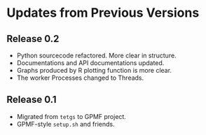 # Updates from Previous Versions

## Release 0.2

- Python sourcecode refactored. More clear in structure.
- Documentations and API documentations updated.
- Graphs produced by R plotting function is more clear.
- The worker Processes changed to Threads.

## Release 0.1

- Migrated from `tetgs` to GPMF project.
- GPMF-style `setup.sh` and friends.
